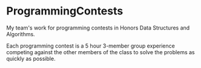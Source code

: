 # ProgrammingContests
My team's work for programming contests in Honors Data Structures and Algorithms.

Each programming contest is a 5 hour 3-member group experience competing against the other members of the class to solve the problems as quickly as possible. 
